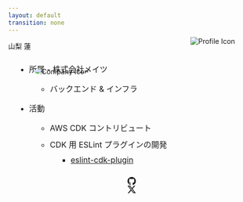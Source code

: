 ```yaml
---
layout: default
transition: none
---
```


<style scoped>
.profile {
  position: absolute;
  top: 130px;
  left: 600px;
}

.mates {
  position: absolute;
  top: 192px;
  left: 280px;
  border-radius: 50%;
}

._bullet li {
  font-size: 1rem !important;
  margin-bottom: 10px !important;
  margin-top: 10px !important;
}
._bullet ul {
  @apply !list-disc text-vprimary;
  font-size: 25px !important;
}
._bullet li::marker {
  @apply inline-block text-vpurple;
	font-weight: bold;
}

.twitter-icon {
    --un-icon: url('data:image/svg+xml,%3Csvg xmlns="http://www.w3.org/2000/svg" width="16" height="16" fill="currentColor" class="bi bi-twitter-x" viewBox="0 0 16 16"%3E%3Cpath d="M12.6.75h2.454l-5.36 6.142L16 15.25h-4.937l-3.867-5.07-4.425 5.07H.316l5.733-6.57L0 .75h5.063l3.495 4.633L12.601.75Zm-.86 13.028h1.36L4.323 2.145H2.865z"/%3E%3C/svg%3E');
    -webkit-mask: var(--un-icon) no-repeat;
    mask: var(--un-icon) no-repeat;
    -webkit-mask-size: 100% 100%;
    background-color: currentColor;
}

.github-icon {
    --un-icon: url('data:image/svg+xml,%3Csvg xmlns="http://www.w3.org/2000/svg" width="24" height="24" viewBox="0 0 24 24"%3E%3Cpath d="M12 0c-6.626 0-12 5.373-12 12 0 5.302 3.438 9.8 8.207 11.387.599.111.793-.261.793-.577v-2.234c-3.338.726-4.033-1.416-4.033-1.416-.546-1.387-1.333-1.756-1.333-1.756-1.089-.745.083-.729.083-.729 1.205.084 1.839 1.237 1.839 1.237 1.07 1.834 2.807 1.304 3.492.997.107-.775.418-1.305.762-1.604-2.665-.305-5.467-1.334-5.467-5.931 0-1.311.469-2.381 1.236-3.221-.124-.303-.535-1.524.117-3.176 0 0 1.008-.322 3.301 1.23.957-.266 1.983-.399 3.003-.404 1.02.005 2.047.138 3.006.404 2.291-1.552 3.297-1.23 3.297-1.23.653 1.653.242 2.874.118 3.176.77.84 1.235 1.911 1.235 3.221 0 4.609-2.807 5.624-5.479 5.921.43.372.823 1.102.823 2.222v3.293c0 .319.192.694.801.576 4.765-1.589 8.199-6.086 8.199-11.386 0-6.627-5.373-12-12-12z"/%3E%3C/svg%3E');
    -webkit-mask: var(--un-icon) no-repeat;
    mask: var(--un-icon) no-repeat;
    -webkit-mask-size: 100% 100%;
    background-color: currentColor;
}
</style>
<div class="pa-20">

<img src="/profile.png" class="w-30 h-30 mx-10 profile" alt="Profile Icon" />
<img src="/mates.png" class="w-10 h-10 mx-7 mates" alt="Company Icon" />

<p class="text-4xl"> 山梨 蓮 </p>

<div class="mt-10 _bullet flex h-full">

- 所属 - 株式会社メイツ
  - バックエンド & インフラ

- 活動
  - AWS CDK コントリビュート
  - CDK 用 ESLint プラグインの開発
    - [eslint-cdk-plugin](https://eslint-cdk-plugin.dev/)

</div>

<div class="flex justify-end mt-10">
  <div class="flex mx-3"> <div class="github-icon w-7 h-7 mx-1" /> <a href="https://github.com/ren-yamanashi"> @ren-yamanashi </a> </div>
  <div class="flex mx-3"> <div class="twitter-icon w-7 h-7 mx-1" /> <a href="https://github.com/ren-yamanashi"> @ren_yamanashi </a> </div>
</div>

</div>

<!--
自己紹介です。山梨と申します
株式会社メイツというEdTech企業でバックエンドとインフラの開発をしています。

私は、業務でも趣味でもTypeScriptを触ることが多く、個人の活動の方では、AWS CDK という IaC ツール (インフラをコードで構築するツール) のコントリビュートをしたり、CDK 用の ESLint プラグインを開発したりしています

今回は、そのCDK用ESLintプラグインの開発経験をもとに、ESLintカスタムルールについてお話しします。

あと今回のセッションで紹介する資料を、先に X でハッシュタグ tskaigi で公開しておりますので、もしここに映るものが見ずらいなどがあればそちらをご確認いただけたらと思います。

では、本題に移ります
-->
